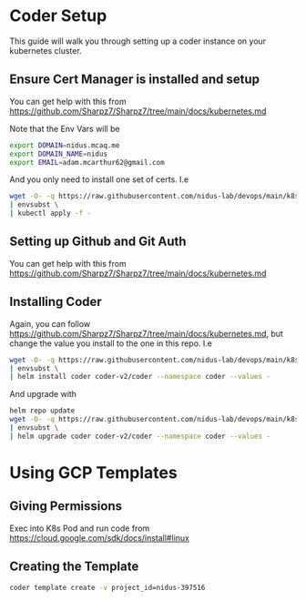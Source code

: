 # Coder Setup

This guide will walk you through setting up a coder instance on your kubernetes cluster.

## Ensure Cert Manager is installed and setup

You can get help with this from https://github.com/Sharpz7/Sharpz7/tree/main/docs/kubernetes.md

Note that the Env Vars will be

```bash
export DOMAIN=nidus.mcaq.me
export DOMAIN_NAME=nidus
export EMAIL=adam.mcarthur62@gmail.com
```

And you only need to install one set of certs. I.e

```bash
wget -O- -q https://raw.githubusercontent.com/nidus-lab/devops/main/k8s/manifests/certs.yml \
| envsubst \
| kubectl apply -f -
```

## Setting up Github and Git Auth

You can get help with this from https://github.com/Sharpz7/Sharpz7/tree/main/docs/kubernetes.md

## Installing Coder

Again, you can follow https://github.com/Sharpz7/Sharpz7/tree/main/docs/kubernetes.md, but change the value you install
to the one in this repo. I.e

```bash
wget -O- -q https://raw.githubusercontent.com/nidus-lab/devops/main/k8s/helm-values/coder.yml \
| envsubst \
| helm install coder coder-v2/coder --namespace coder --values -
```

And upgrade with

```bash
helm repo update
wget -O- -q https://raw.githubusercontent.com/nidus-lab/devops/main/k8s/helm-values/coder.yml \
| envsubst \
| helm upgrade coder coder-v2/coder --namespace coder --values -
```

# Using GCP Templates

## Giving Permissions

Exec into K8s Pod and run code from https://cloud.google.com/sdk/docs/install#linux



## Creating the Template

```bash
coder template create -v project_id=nidus-397516
```